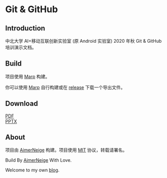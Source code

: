 # Git & GitHub

## Introduction

中北大学 AI+移动互联创新实验室 (原 Android 实验室) 2020 年秋 Git & GitHub 培训演示文档。

## Build

项目使用 [Marp][Marp] 构建。

你可以使用 [Marp][Marp] 自行构建或在 [release][release] 下载一个导出文件。

## Download

[PDF][download_pdf]\
[PPTX][download_pptx]

## About

项目由 [AimerNeige][AimerNeige] 构建。项目使用 [MIT][MIT] 协议，转载请署名。

Build By [AimerNeige][AimerNeige] With Love.

Welcome to my own [blog][Blog].

[Marp]: https://marp.app/
[release]: https://github.com/aimerneige/marp_git-github/releases/
[download_pdf]: https://github.com/aimerneige/marp_git-github/releases/
[download_pptx]: https://github.com/aimerneige/marp_git-github/releases/
[AimerNeige]: https://github.com/AimerNeige/
[MIT]: https://github.com/aimerneige/marp_git-github/blob/master/LICENSE
[Blog]: https://aimerneige.com/